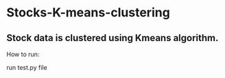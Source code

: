 # Stocks-K-means-clustering


Stock data is clustered using Kmeans algorithm.
---------

How to run:

run test.py file
